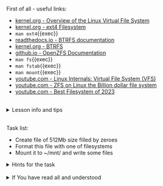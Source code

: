 First of all - useful links:

- [kernel.org - Overview of the Linux Virtual File System](https://www.kernel.org/doc/html/next/filesystems/vfs.html)
- [kernel.org - ext4 Filesystem](https://www.kernel.org/doc/html/v4.19/filesystems/ext4/index.html)
- `man ext4`{{exec}}
- [readthedocs.io - BTRFS documentation](https://btrfs.readthedocs.io/en/latest/)
- [kernel.org - BTRFS](https://docs.kernel.org/filesystems/btrfs.html)
- [github.io - OpenZFS Documentation](https://openzfs.org/wiki/Documentation)
- `man fs`{{exec}}
- `man fstab`{{exec}}
- `man mount`{{exec}}
- [youtube.com - Linux Internals: Virtual File System (VFS)](https://www.youtube.com/watch?v=J4qWNNISdJk)
- [youtube.com - ZFS on Linux the Billion dollar file system](https://www.youtube.com/watch?v=n0Uskl9fcKI)
- [youtube.com - Best Filesystem of 2023](https://www.youtube.com/watch?v=O9QZVzq-rX4)
<br>
<details><summary>Lesson info and tips</summary>
<pre>
  <strong></strong> -
</pre>
</details>
<br>

Task list:
- Create file of 512Mb size filled by zeroes
- Format this file with one of filesystems
- Mount it to ~/mnt/ and write some files

<details><summary>Hints for the task</summary>
<pre>
<strong>Task 1 - 2:</strong>
  $ dd if=/dev/zero of=myffs bs=1M count=512
  $ mkfs.ext4 myffs
<br>
<strong>Task 2:</strong>
  $ mkdir ~/mnt/
  $ mount -o loop myffs ~/mnt/
  $ touch ~/mnt/test
  $ umount ~/mnt/
</pre>
</details>
<br>
<details><summary>If You have read all and understood</summary>
<pre>
`touch IReadAllAndUndnderstood`{{exec}}
</pre>
